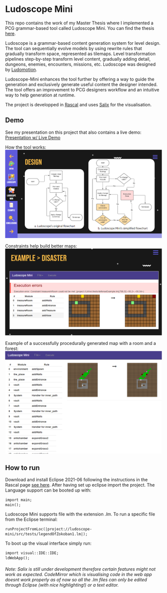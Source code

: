 # Ludoscope Mini

This repo contains the work of my Master Thesis where I implemented a PCG grammar-based tool called Ludoscope Mini. You can find the thesis [here](https://scripties.uba.uva.nl/search?id=record_52794).

Ludoscope is a grammar-based content generation system for level design. The tool can sequentially evolve models by using rewrite rules that gradually transform space, represented as tilemaps. Level
transformation pipelines step-by-step transform level content, gradually adding detail, dungeons, enemies, encounters, missions, etc. Ludoscope was designed by [Ludomotion](https://www.ludomotion.com/).

Ludoscope-Mini enhances the tool further by offering a way to guide the generation and exclusively generate useful content the designer intended. The tool offers an improvement to PCG designers workflow and an intuitive way to help generation at runtime.   

The project is developped in [Rascal](https://github.com/usethesource/rascal) and uses [Salix](https://github.com/usethesource/salix/tree/master/src/salix) for the visualisation.

## Demo
See my presentation on this project that also contains a live demo: [Presentation w/ Live Demo](https://docs.google.com/presentation/d/1387RVi-5UTOrVJuMibAJQ46U77o3A0rIzPalEXBfpY8/edit?usp=share_link)

How the tool works:
![](Diagrams.png)

Constraints help build better maps:
![](ConstraintHandlingSimple.png)

Example of a successfully procedurally generated map with a room and a forest:
![](CaseStudy4.png)

## How to run
Download and install Eclipse 2021-06 following the instructions in the Rascal page [see here](https://www.rascal-mpl.org/start/).
After having set up eclipse import the project.
The Language support can be booted up with:
```
import main;
main();
```
Ludoscope Mini supports file with the extension _.lm_. To run a specific file from the Eclipse terminal:
```
runProjectFromLoc(|project://ludoscope-mini/src/tests/legendOfZokoban1.lm|);
``` 
 
To boot up the visual interface simply run:
```
import visual::IDE::IDE;
ldWebApp();
```
###### _Note:_ Salix is still under development therefore certain features might not work as expected. CodeMirror which is visualising code in the web app doesnt work properly as of now so all the .lm files can only be edited through Eclipse (with nice highlighting!) or a text editor.
